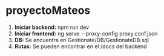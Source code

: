 # proyectoMateos

1. **Iniciar backend:** npm run dev
2. **Iniciar frontend:** ng serve --proxy-config proxy.conf.json
3. **DB:** Se encuentra en Gestionate/DB/GestionateDB.sql
4. **Rutas:** Se pueden encontrar en el /docs del backend 
